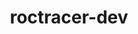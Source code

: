 ---
title: "roctracer-dev"
layout: cache
categories: [package, develop]
meta: {"compilers": ["gcc@=11.4.0", "gcc@=13.2.0"], "num_specs": 24, "num_specs_by_stack": {"e4s": 11, "ml-linux-x86_64-rocm": 13, "root": 24}, "oss": ["ubuntu22.04", "ubuntu24.04"], "platforms": ["linux"], "stacks": ["e4s", "ml-linux-x86_64-rocm", "root"], "targets": ["x86_64_v3"], "versions": ["6.1.2", "6.3.2"]}
spec_details: [{"compiler": "gcc@=13.2.0", "hash": "7mduyvt7hjip6jdpbvhrokd6dl6wysrg", "os": "ubuntu24.04", "platform": "linux", "size": "-", "stacks": ["ml-linux-x86_64-rocm", "root"], "target": "x86_64_v3", "variants": ["amdgpu_target=gfx90a", "~asan", "build_system=cmake", "build_type=Release", "generator=make", "~ipo", "+rocm"], "versions": ["6.1.2"]}, {"compiler": "gcc@=11.4.0", "hash": "a5ciy5nrxggogxvouccemnoisdmq7cwz", "os": "ubuntu22.04", "platform": "linux", "size": "-", "stacks": ["e4s", "root"], "target": "x86_64_v3", "variants": ["~asan", "build_system=cmake", "build_type=Release", "generator=make", "~ipo", "~rocm"], "versions": ["6.3.2"]}, {"compiler": "gcc@=11.4.0", "hash": "dke2uh3fbfbr2inzxtjhcj5v34bvzauo", "os": "ubuntu22.04", "platform": "linux", "size": "-", "stacks": ["e4s", "root"], "target": "x86_64_v3", "variants": ["~asan", "build_system=cmake", "build_type=Release", "generator=make", "~ipo", "~rocm"], "versions": ["6.3.2"]}, {"compiler": "gcc@=13.2.0", "hash": "eqr3ghlqrgp4esdhfz7fd4wu3iztb3kg", "os": "ubuntu24.04", "platform": "linux", "size": "-", "stacks": ["ml-linux-x86_64-rocm", "root"], "target": "x86_64_v3", "variants": ["amdgpu_target=gfx90a", "~asan", "build_system=cmake", "build_type=Release", "generator=make", "~ipo", "+rocm"], "versions": ["6.1.2"]}, {"compiler": "gcc@=13.2.0", "hash": "f7ifbzzee7wah4p6spebwiziqmgotvke", "os": "ubuntu24.04", "platform": "linux", "size": "-", "stacks": ["ml-linux-x86_64-rocm", "root"], "target": "x86_64_v3", "variants": ["amdgpu_target=gfx90a", "~asan", "build_system=cmake", "build_type=Release", "generator=make", "~ipo", "+rocm"], "versions": ["6.1.2"]}, {"compiler": "gcc@=11.4.0", "hash": "hmuczsxuh52yl2rw265svfkz53jnrey4", "os": "ubuntu22.04", "platform": "linux", "size": "-", "stacks": ["e4s", "root"], "target": "x86_64_v3", "variants": ["~asan", "build_system=cmake", "build_type=Release", "generator=make", "~ipo", "~rocm"], "versions": ["6.3.2"]}, {"compiler": "gcc@=11.4.0", "hash": "hrl6k2q4kolo2b55whwxpisktv5wp4in", "os": "ubuntu22.04", "platform": "linux", "size": "-", "stacks": ["e4s", "root"], "target": "x86_64_v3", "variants": ["~asan", "build_system=cmake", "build_type=Release", "generator=make", "~ipo", "~rocm"], "versions": ["6.3.2"]}, {"compiler": "gcc@=13.2.0", "hash": "hwjonhkoa3w7qyi5zfw7wg3ytrh5eygs", "os": "ubuntu24.04", "platform": "linux", "size": "-", "stacks": ["ml-linux-x86_64-rocm", "root"], "target": "x86_64_v3", "variants": ["amdgpu_target=gfx90a", "~asan", "build_system=cmake", "build_type=Release", "generator=make", "~ipo", "+rocm"], "versions": ["6.1.2"]}, {"compiler": "gcc@=11.4.0", "hash": "hzxej72rjbctycm5xuyqradobrv2jldv", "os": "ubuntu22.04", "platform": "linux", "size": "-", "stacks": ["e4s", "root"], "target": "x86_64_v3", "variants": ["~asan", "build_system=cmake", "build_type=Release", "generator=make", "~ipo", "~rocm"], "versions": ["6.3.2"]}, {"compiler": "gcc@=13.2.0", "hash": "ip74ajr5tzq6tpnptgomg7ol6aeg6khg", "os": "ubuntu24.04", "platform": "linux", "size": "-", "stacks": ["ml-linux-x86_64-rocm", "root"], "target": "x86_64_v3", "variants": ["amdgpu_target=gfx90a", "~asan", "build_system=cmake", "build_type=Release", "generator=make", "~ipo", "+rocm"], "versions": ["6.1.2"]}, {"compiler": "gcc@=11.4.0", "hash": "izgtu6p3w4osmm3hua3slvyman5jkpha", "os": "ubuntu22.04", "platform": "linux", "size": "-", "stacks": ["e4s", "root"], "target": "x86_64_v3", "variants": ["~asan", "build_system=cmake", "build_type=Release", "generator=make", "~ipo", "~rocm"], "versions": ["6.3.2"]}, {"compiler": "gcc@=13.2.0", "hash": "j3f46gkuli2tz4gtsxrufwra27tffs6o", "os": "ubuntu24.04", "platform": "linux", "size": "-", "stacks": ["ml-linux-x86_64-rocm", "root"], "target": "x86_64_v3", "variants": ["amdgpu_target=gfx90a", "~asan", "build_system=cmake", "build_type=Release", "generator=make", "~ipo", "+rocm"], "versions": ["6.1.2"]}, {"compiler": "gcc@=11.4.0", "hash": "kcnv27nl3whu2ckakmwrpt6k2aqvuwy5", "os": "ubuntu22.04", "platform": "linux", "size": "-", "stacks": ["e4s", "root"], "target": "x86_64_v3", "variants": ["~asan", "build_system=cmake", "build_type=Release", "generator=make", "~ipo", "~rocm"], "versions": ["6.3.2"]}, {"compiler": "gcc@=13.2.0", "hash": "mnkxhrndzbtatpdxhk5h6rdle3qskqun", "os": "ubuntu24.04", "platform": "linux", "size": "-", "stacks": ["ml-linux-x86_64-rocm", "root"], "target": "x86_64_v3", "variants": ["amdgpu_target=gfx90a", "~asan", "build_system=cmake", "build_type=Release", "generator=make", "~ipo", "+rocm"], "versions": ["6.1.2"]}, {"compiler": "gcc@=13.2.0", "hash": "plrw3yxenhxosaphm2iufew3rxkicnyh", "os": "ubuntu24.04", "platform": "linux", "size": "-", "stacks": ["ml-linux-x86_64-rocm", "root"], "target": "x86_64_v3", "variants": ["amdgpu_target=gfx90a", "~asan", "build_system=cmake", "build_type=Release", "generator=make", "~ipo", "+rocm"], "versions": ["6.1.2"]}, {"compiler": "gcc@=13.2.0", "hash": "pvukfj2mkvmhzlpfx7t2p2bbhqatybsr", "os": "ubuntu24.04", "platform": "linux", "size": "-", "stacks": ["ml-linux-x86_64-rocm", "root"], "target": "x86_64_v3", "variants": ["amdgpu_target=gfx90a", "~asan", "build_system=cmake", "build_type=Release", "generator=make", "~ipo", "+rocm"], "versions": ["6.1.2"]}, {"compiler": "gcc@=11.4.0", "hash": "qcagwvofdmng5wvvkz7kei55stjvaffc", "os": "ubuntu22.04", "platform": "linux", "size": "-", "stacks": ["e4s", "root"], "target": "x86_64_v3", "variants": ["~asan", "build_system=cmake", "build_type=Release", "generator=make", "~ipo", "~rocm"], "versions": ["6.3.2"]}, {"compiler": "gcc@=13.2.0", "hash": "s6e3kmauqekyhmbhttplzsvxr7n5sjj5", "os": "ubuntu24.04", "platform": "linux", "size": "-", "stacks": ["ml-linux-x86_64-rocm", "root"], "target": "x86_64_v3", "variants": ["amdgpu_target=gfx90a", "~asan", "build_system=cmake", "build_type=Release", "generator=make", "~ipo", "+rocm"], "versions": ["6.1.2"]}, {"compiler": "gcc@=11.4.0", "hash": "sd26vxkutm6dqahtqaf76ifn4dqzc6lu", "os": "ubuntu22.04", "platform": "linux", "size": "-", "stacks": ["e4s", "root"], "target": "x86_64_v3", "variants": ["~asan", "build_system=cmake", "build_type=Release", "generator=make", "~ipo", "~rocm"], "versions": ["6.3.2"]}, {"compiler": "gcc@=13.2.0", "hash": "tmuqwqngtmp5bacv6s2qn57obn5gcjp6", "os": "ubuntu24.04", "platform": "linux", "size": "-", "stacks": ["ml-linux-x86_64-rocm", "root"], "target": "x86_64_v3", "variants": ["amdgpu_target=gfx90a", "~asan", "build_system=cmake", "build_type=Release", "generator=make", "~ipo", "+rocm"], "versions": ["6.1.2"]}, {"compiler": "gcc@=11.4.0", "hash": "vdscy4ptnbhsfwecrmf5xtvynuxcxzgo", "os": "ubuntu22.04", "platform": "linux", "size": "-", "stacks": ["e4s", "root"], "target": "x86_64_v3", "variants": ["~asan", "build_system=cmake", "build_type=Release", "generator=make", "~ipo", "~rocm"], "versions": ["6.3.2"]}, {"compiler": "gcc@=13.2.0", "hash": "wqzbbtaofvowxholjkjtfxlf5fltkl2q", "os": "ubuntu24.04", "platform": "linux", "size": "-", "stacks": ["ml-linux-x86_64-rocm", "root"], "target": "x86_64_v3", "variants": ["amdgpu_target=gfx90a", "~asan", "build_system=cmake", "build_type=Release", "generator=make", "~ipo", "+rocm"], "versions": ["6.1.2"]}, {"compiler": "gcc@=13.2.0", "hash": "xlwp7ctgvva7evqd3to43hbcq3ycbkyk", "os": "ubuntu24.04", "platform": "linux", "size": "-", "stacks": ["ml-linux-x86_64-rocm", "root"], "target": "x86_64_v3", "variants": ["amdgpu_target=gfx90a", "~asan", "build_system=cmake", "build_type=Release", "generator=make", "~ipo", "+rocm"], "versions": ["6.1.2"]}, {"compiler": "gcc@=11.4.0", "hash": "y7zbusmgiqs4lqmvgougsxrhp65jt3ho", "os": "ubuntu22.04", "platform": "linux", "size": "-", "stacks": ["e4s", "root"], "target": "x86_64_v3", "variants": ["~asan", "build_system=cmake", "build_type=Release", "generator=make", "~ipo", "~rocm"], "versions": ["6.3.2"]}]
---